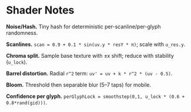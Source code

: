 # Shader Notes

**Noise/Hash.** Tiny hash for deterministic per-scanline/per-glyph randomness.

**Scanlines.** `scan = 0.9 + 0.1 * sin(uv.y * resY * π)`; scale with `u_res.y`.

**Chroma split.** Sample base texture with ±x shift; reduce with stability (`u_lock`).

**Barrel distortion.** Radial `r^2` term: `uv' = uv + k * r^2 * (uv - 0.5)`.

**Bloom.** Threshold then separable blur (5–7 taps) for mobile.

**Confidence per glyph.** `perGlyphLock = smoothstep(0,1, u_lock * (0.6 + 0.8*rand(gid)))`.
